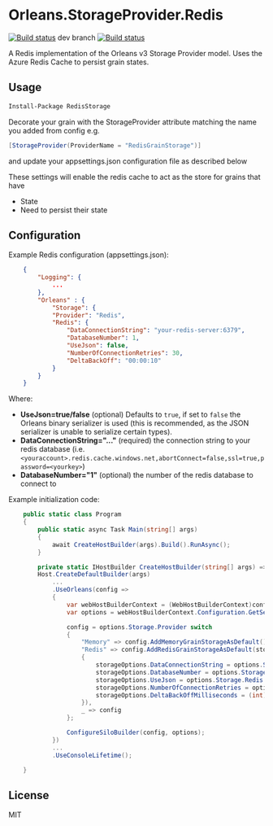# Orleans.StorageProvider.Redis

[![Build status](https://ci.appveyor.com/api/projects/status/6xxnvi7rh131c9f1?svg=true)](https://ci.appveyor.com/project/OrleansContrib/orleans-storageprovider-redis)
dev branch
[![Build status](https://ci.appveyor.com/api/projects/status/6xxnvi7rh131c9f1/branch/dev?svg=true)](https://ci.appveyor.com/project/OrleansContrib/orleans-storageprovider-redis/branch/dev)

A Redis implementation of the Orleans v3 Storage Provider model. Uses the Azure Redis Cache to persist grain states.

## Usage

```ps
Install-Package RedisStorage
```


Decorate your grain with the StorageProvider attribute matching the name you added from config e.g.

```cs
[StorageProvider(ProviderName = "RedisGrainStorage")]
```

and update your appsettings.json configuration file as described below

These settings will enable the redis cache to act as the store for grains that have 

* State
* Need to persist their state

## Configuration

Example Redis configuration (appsettings.json):
```json
    {
        "Logging": {
            ...
        },
        "Orleans" : {
            "Storage": {
            "Provider": "Redis",
            "Redis": {
                "DataConnectionString": "your-redis-server:6379",
                "DatabaseNumber": 1,
                "UseJson": false,
                "NumberOfConnectionRetries": 30,
                "DeltaBackOff": "00:00:10"
            }
        }
    }
```

Where:

* __UseJson=true/false__ (optional) Defaults to `true`, if set to `false` the Orleans binary serializer is used (this is recommended, as the JSON serializer is unable to serialize certain types).
* __DataConnectionString="..."__ (required) the connection string to your redis database (i.e. `<youraccount>.redis.cache.windows.net,abortConnect=false,ssl=true,password=<yourkey>`)
* __DatabaseNumber="1"__ (optional) the number of the redis database to connect to

Example initialization code:

```cs
    public static class Program
    {
        public static async Task Main(string[] args)
        {
            await CreateHostBuilder(args).Build().RunAsync();
        }

        private static IHostBuilder CreateHostBuilder(string[] args) =>
        Host.CreateDefaultBuilder(args)
            ...
            .UseOrleans(config =>
            {
                var webHostBuilderContext = (WebHostBuilderContext)config.Properties.Values.First(v => v.GetType() == typeof(WebHostBuilderContext));
                var options = webHostBuilderContext.Configuration.GetSection("Orleans").Get<OrleansOptions>();

                config = options.Storage.Provider switch
                {
                    "Memory" => config.AddMemoryGrainStorageAsDefault(),
                    "Redis" => config.AddRedisGrainStorageAsDefault(storageOptions =>
                    {
                        storageOptions.DataConnectionString = options.Storage.Redis.DataConnectionString;
                        storageOptions.DatabaseNumber = options.Storage.Redis.DatabaseNumber;
                        storageOptions.UseJson = options.Storage.Redis.UseJson;
                        storageOptions.NumberOfConnectionRetries = options.Storage.Redis.NumberOfConnectionRetries;
                        storageOptions.DeltaBackOffMilliseconds = (int)options.Storage.Redis.DeltaBackOff.TotalMilliseconds;
                    }),
                    _ => config
                };

                ConfigureSiloBuilder(config, options);
            })
            ...
            .UseConsoleLifetime();

    }
```

## License

MIT
